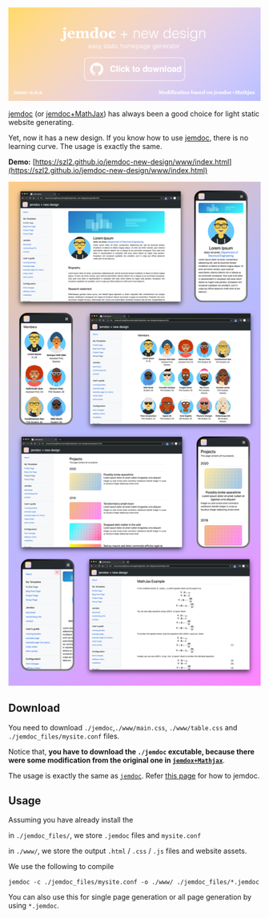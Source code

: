 <a href="https://github.com/szl2/jemdoc-new-design"><img src="README.assets/banner.png" alt="banner" style="zoom:100%;" /></a>

[jemdoc](https://jemdoc.jaboc.net/) (or [jemdoc+MathJax](http://www.mit.edu/~wsshin/jemdoc+mathjax.html)) has always been a good choice for light static website generating.

Yet, now it has a new design. If you know how to use [jemdoc](https://jemdoc.jaboc.net/), there is no learning curve. The usage is exactly the same.

**Demo:**  [https://szl2.github.io/jemdoc-new-design/www/index.html](https://szl2.github.io/jemdoc-new-design/www/index.html)

![info](README.assets/info.png)

## Download

You need to download `./jemdoc`,`./www/main.css`, `./www/table.css` and `./jemdoc_files/mysite.conf` files.

Notice that, **you have to download the `./jemdoc` excutable, because there were some modification from the original one in [`jemdox+Mathjax`](https://szl2.github.io/jemdoc-new-design/www/index.html)**.

The usage is exactly the same as [`jemdoc`](https://jemdoc.jaboc.net/). Refer [this page](https://jemdoc.jaboc.net/) for how to jemdoc.

## Usage

Assuming you have already install the 

in `./jemdoc_files/`, we store `.jemdoc` files and `mysite.conf`

in `./www/`, we store the output `.html` / `.css` / `.js` files and website assets.

We use the following to compile

```
jemdoc -c ./jemdoc_files/mysite.conf -o ./www/ ./jemdoc_files/*.jemdoc
```

You can also use this for single page generation or all page generation by using `*.jemdoc`.

